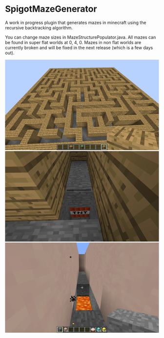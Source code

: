 # SpigotMazeGenerator
A work in progress plugin that generates mazes in minecraft using the recursive backtracking algorithm.

You can change maze sizes in MazeStructurePopulator.java. All mazes can be found in super flat worlds at 0, 4, 0. Mazes in non flat worlds are currently broken and will be fixed in the next release (which is a few days out).

![alt text](https://github.com/Exeton/SpigotMazeGenerator/blob/master/Pics/Sample%20Maze.png?raw=true)
![alt text](https://github.com/Exeton/SpigotMazeGenerator/blob/master/Pics/TnTTrap.png?raw=true)
![alt text](https://github.com/Exeton/SpigotMazeGenerator/blob/master/Pics/LavaTrap.png?raw=true)
